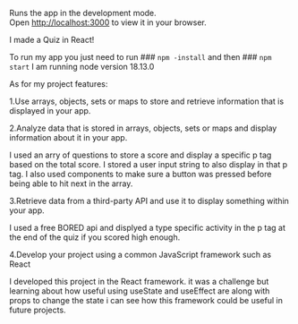 

Runs the app in the development mode.\
Open [http://localhost:3000](http://localhost:3000) to view it in your browser.

I made a Quiz in React!

To run my app you just need to run ### `npm -install` and then ### `npm start`
I am running node version 18.13.0

As for my project features:

1.Use arrays, objects, sets or
maps to store and retrieve
information that is displayed
in your app.

2.Analyze data that is stored in
arrays, objects, sets or maps
and display information about
it in your app.

I used an arry of questions to store a score and display a specific p tag based on the total score.
I stored a user input string to also display in that p tag.
I also used components to make sure a button was pressed before being able to hit next in the array.

3.Retrieve data from a
third-party API and use it to
display something within your
app.

I used a free BORED api and displyed a type specific  activity in the p tag at the end of the quiz if you scored high enough.

4.Develop your project using a
common JavaScript
framework such as React

I developed this project in the React framework. it was a challenge but learning about how useful using useState and useEffect are along with props to change the state i can see how this framework could be useful in future projects.



